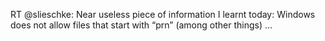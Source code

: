 <!--
id: 1727073110
link: http://kevinisom.info/post/1727073110/rt-slieschke-near-useless-piece-of-information-i
slug: rt-slieschke-near-useless-piece-of-information-i
date: Tue Nov 30 2010 02:59:06 GMT+1300 (NZDT)
raw: {"blog_name":"kevinisom","id":1727073110,"post_url":"http://kevinisom.info/post/1727073110/rt-slieschke-near-useless-piece-of-information-i","slug":"rt-slieschke-near-useless-piece-of-information-i","type":"text","date":"2010-11-29 13:59:06 GMT","timestamp":1291039146,"state":"published","format":"html","reblog_key":"SI2riVgH","tags":[],"short_url":"http://tmblr.co/Zw68Yy1cyGjM","highlighted":[],"feed_item":"http://twitter.com/kev_nz/statuses/9053852707848192","from_feed_id":"650289","note_count":0,"title":null,"body":"<p>RT @slieschke: Near useless piece of information I learnt today: Windows does not allow files that start with &#8220;prn&#8221; (among other things) &#8230;</p>"}
publish: 2010-11-030
tags: 
title: null
-->


RT @slieschke: Near useless piece of information I learnt today: Windows
does not allow files that start with “prn” (among other things) …


